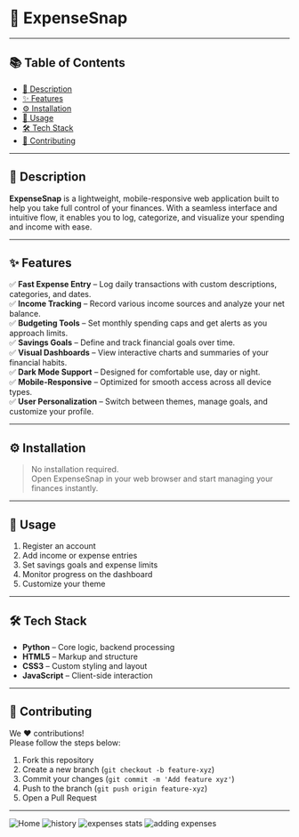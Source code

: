 # 💸 ExpenseSnap


---

## 📚 Table of Contents

- [📌 Description](#-description)  
- [✨ Features](#-features)   
- [⚙️ Installation](#-installation)  
- [🚀 Usage](#-usage)  
- [🛠️ Tech Stack](#-tech-stack)  
- [🤝 Contributing](#-contributing)  
---

## 📌 Description

**ExpenseSnap** is a lightweight, mobile-responsive web application built to help you take full control of your finances. With a seamless interface and intuitive flow, it enables you to log, categorize, and visualize your spending and income with ease.

---

## ✨ Features
✅ **Fast Expense Entry** – Log daily transactions with custom descriptions, categories, and dates.  
✅ **Income Tracking** – Record various income sources and analyze your net balance.  
✅ **Budgeting Tools** – Set monthly spending caps and get alerts as you approach limits.  
✅ **Savings Goals** – Define and track financial goals over time.  
✅ **Visual Dashboards** – View interactive charts and summaries of your financial habits.  
✅ **Dark Mode Support** – Designed for comfortable use, day or night.  
✅ **Mobile-Responsive** – Optimized for smooth access across all device types.  
✅ **User Personalization** – Switch between themes, manage goals, and customize your profile.  

---


## ⚙️ Installation

> No installation required.  
Open ExpenseSnap in your web browser and start managing your finances instantly.

---

## 🚀 Usage

1. Register an account  
2. Add income or expense entries  
3. Set savings goals and expense limits  
4. Monitor progress on the dashboard  
5. Customize your theme

---

## 🛠️ Tech Stack

- **Python** – Core logic, backend processing  
- **HTML5** – Markup and structure  
- **CSS3** – Custom styling and layout  
- **JavaScript** – Client-side interaction  

---

## 🤝 Contributing

We ❤️ contributions!  
Please follow the steps below:

1. Fork this repository  
2. Create a new branch (`git checkout -b feature-xyz`)  
3. Commit your changes (`git commit -m 'Add feature xyz'`)  
4. Push to the branch (`git push origin feature-xyz`)  
5. Open a Pull Request

---
![Home](https://github.com/user-attachments/assets/ccf65ed2-2945-4c36-aa09-ddaec5afc6f1)
![history](https://github.com/user-attachments/assets/cb132faf-6a9d-45fa-bcc6-38e98c041157)
![expenses stats](https://github.com/user-attachments/assets/ba7ffb2c-f777-4601-bcde-1535dab076ea)
![adding expenses](https://github.com/user-attachments/assets/d2e94760-79a0-4730-ab13-2e69753df484)



